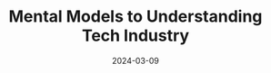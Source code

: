 ---
layout: layouts/list
eleventyExcludeFromCollections: true
eleventyNavigation:
  key: area-mental-models-to-understanding-tech
  title: Mental Models to Understanding Tech Industry
  parent: area
eleventyComputed:
  collectionKey: area-mental-models-to-understanding-tech
title: Mental Models to Understanding Tech Industry
date: 2024-03-09
---